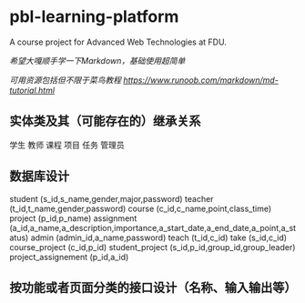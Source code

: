 # pbl-learning-platform
A course project for Advanced Web Technologies at FDU. 

*希望大嘎顺手学一下Markdown，基础使用超简单*

*可用资源包括但不限于菜鸟教程 https://www.runoob.com/markdown/md-tutorial.html*

## 实体类及其（可能存在的）继承关系
学生
教师
课程
项目
任务
管理员


## 数据库设计
student (s_id,s_name,gender,major,password)
teacher (t_id,t_name,gender,password)
course (c_id,c_name,point,class_time)
project (p_id,p_name)
assignment (a_id,a_name,a_description,importance,a_start_date,a_end_date,a_point,a_status)
admin (admin_id,a_name,password)
teach (t_id,c_id)
take (s_id,c_id)
course_project (c_id,p_id)
student_project (s_id,p_id,group_id,group_leader)
project_assignement (p_id,a_id)


## 按功能或者页面分类的接口设计（名称、输入输出等）
